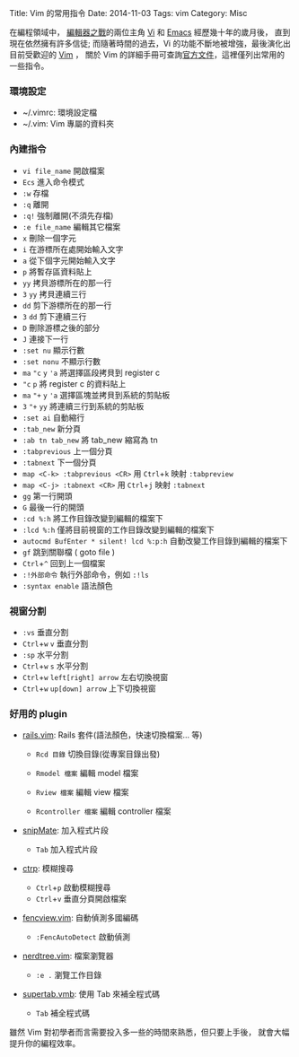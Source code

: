 Title: Vim 的常用指令
Date: 2014-11-03
Tags: vim
Category: Misc


在編程領域中，
[編輯器之戰](http://zh.wikipedia.org/wiki/%E7%BC%96%E8%BE%91%E5%99%A8%E4%B9%8B%E6%88%98)的兩位主角 [Vi](http://zh.wikipedia.org/wiki/Vi) 和
[Emacs](http://zh.wikipedia.org/wiki/Emacs) 經歷幾十年的歲月後，
直到現在依然擁有許多信徒;
而隨著時間的過去，Vi 的功能不斷地被增強，最後演化出目前受歡迎的 [Vim](http://zh.wikipedia.org/wiki/Vim) ，
關於 Vim 的詳細手冊可查詢[官方文件](http://vimdoc.sourceforge.net/htmldoc/usr_toc.html)，這裡僅列出常用的一些指令。

### 環境設定

* ~/.vimrc: 環境設定檔
* ~/.vim: Vim 專屬的資料夾

### 內建指令

- `vi file_name` 開啟檔案
- `Ecs` 進入命令模式
- `:w` 存檔
- `:q` 離開
- `:q!` 強制離開(不須先存檔)
- `:e file_name` 編輯其它檔案
- `x` 刪除一個字元
- `i` 在游標所在處開始輸入文字
- `a` 從下個字元開始輸入文字
- `p` 將暫存區資料貼上
- `yy` 拷貝游標所在的那一行
- `3` `yy` 拷貝連續三行
- `dd` 剪下游標所在的那一行
- `3` `dd` 剪下連續三行
- `D` 刪除游標之後的部分
- `J` 連接下一行
- `:set nu` 顯示行數
- `:set nonu` 不顯示行數
- `ma` `"c` `y` `'a` 將選擇區段拷貝到 register c
- `"c` `p` 將 register c 的資料貼上
- `ma` `"+` `y` `'a` 選擇區塊並拷貝到系統的剪貼板
- `3` `"+` `yy` 將連續三行到系統的剪貼板
- `:set ai` 自動縮行
- `:tab_new` 新分頁
- `:ab tn tab_new` 將 tab_new 縮寫為 tn
- `:tabprevious` 上一個分頁
- `:tabnext` 下一個分頁
- `map <C-k> :tabprevious <CR>` 用 `Ctrl`+`k` 映射 `:tabpreview`
- `map <C-j> :tabnext <CR>` 用 `Ctrl`+`j` 映射 `:tabnext`
- `gg` 第一行開頭
- `G` 最後一行的開頭
- `:cd %:h` 將工作目錄改變到編輯的檔案下
- `:lcd %:h` 僅將目前視窗的工作目錄改變到編輯的檔案下
- `autocmd BufEnter * silent! lcd %:p:h` 自動改變工作目錄到編輯的檔案下
- `gf` 跳到關聯檔 ( goto file )
- `Ctrl`+`^` 回到上一個檔案
- `:!外部命令` 執行外部命令，例如 `:!ls`
- `:syntax enable` 語法顏色

### 視窗分割

- `:vs`       垂直分割
- `Ctrl`+`w` `v` 垂直分割
- `:sp`       水平分割
- `Ctrl`+`w` `s` 水平分割
- `Ctrl`+`w` `left[right] arrow` 左右切換視窗
- `Ctrl`+`w` `up[down] arrow`    上下切換視窗

### 好用的 plugin

* [rails.vim](http://www.vim.org/scripts/script.php?script_id=1567): Rails 套件(語法顏色，快速切換檔案... 等)

    * `Rcd 目錄` 切換目錄(從專案目錄出發)

    * `Rmodel 檔案`      編輯 model 檔案

    * `Rview 檔案`       編輯 view 檔案

    * `Rcontroller 檔案` 編輯 controller 檔案

* [snipMate](http://www.vim.org/scripts/script.php?script_id=2540): 加入程式片段

    * `Tab` 加入程式片段

* [ctrp](https://github.com/kien/ctrlp.vim): 模糊搜尋

    * `Ctrl`+`p` 啟動模糊搜尋
    * `Ctrl`+`v` 垂直分頁開啟檔案

* [fencview.vim](http://www.vim.org/scripts/script.php?script_id=1708): 自動偵測多國編碼

    * `:FencAutoDetect` 啟動偵測

* [nerdtree.vim](http://www.vim.org/scripts/script.php?script_id=1658): 檔案瀏覽器

    * `:e .` 瀏覽工作目錄

* [supertab.vmb](http://www.vim.org/scripts/script.php?script_id=1643): 使用 Tab 來補全程式碼

    * `Tab` 補全程式碼

雖然 Vim 對初學者而言需要投入多一些的時間來熟悉，但只要上手後，
就會大幅提升你的編程效率。
